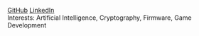 [GitHub](https://github.com/ChaseStauts)    [LinkedIn](https://www.linkedin.com/in/chasestauts)\
Interests: Artificial Intelligence, Cryptography, Firmware, Game Development
